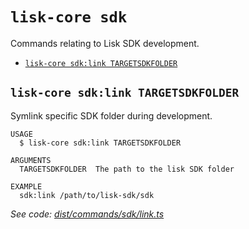 `lisk-core sdk`
===============

Commands relating to Lisk SDK development.

* [`lisk-core sdk:link TARGETSDKFOLDER`](#lisk-core-sdklink-targetsdkfolder)

## `lisk-core sdk:link TARGETSDKFOLDER`

Symlink specific SDK folder during development.

```
USAGE
  $ lisk-core sdk:link TARGETSDKFOLDER

ARGUMENTS
  TARGETSDKFOLDER  The path to the lisk SDK folder

EXAMPLE
  sdk:link /path/to/lisk-sdk/sdk
```

_See code: [dist/commands/sdk/link.ts](https://github.com/LiskHQ/lisk-core/blob/v4.0.4/dist/commands/sdk/link.ts)_
